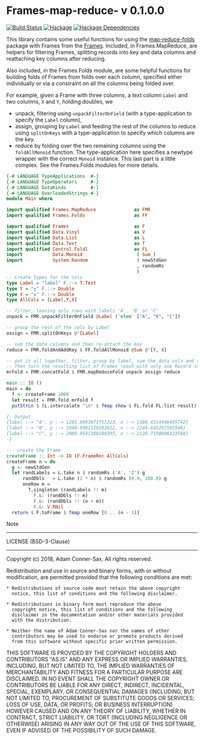 # Frames-map-reduce- v 0.1.0.0

[![Build Status][travis-badge]][travis]
[![Hackage][hackage-badge]][hackage]
[![Hackage Dependencies][hackage-deps-badge]][hackage-deps]

This library contains some useful functions for using the [map-reduce-folds](https://hackage.haskell.org/package/map-reduce-folds-0.1.0.0) package with Frames from the [Frames](http://hackage.haskell.org/package/Frames).  Included, in Frames.MapReduce, are helpers for filtering Frames, splitting records into key and data columns and reattaching key columns after reducing.

Also included, in the Frames.Folds module, are some helpful functions for building folds of Frames from folds over each column, specified either individually or via a constraint on all the columns being folded over.

For example, given a Frame with three columns, a text column ```Label``` and two columns, ```X``` and ```Y```, holding doubles, we

* unpack, filtering using ```unpackFilterOnField``` (with a type-application to specify the ```Label``` column), 
* assign, grouping by ```Label``` and feeding the rest of the columns to reduce using ```splitOnKeys``` with a type-application to specify which columns are the key.
* reduce by folding over the two remaining columns using the ```foldAllMonoid``` function. The type-application here specifies a newtype wrapper with the correct ```Monoid``` instance.  This last part is a little complex.  See the Frames.Folds modules for more details.

```haskell
{-# LANGUAGE TypeApplications  #-}
{-# LANGUAGE TypeOperators     #-}
{-# LANGUAGE DataKinds         #-}
{-# LANGUAGE OverloadedStrings #-}
module Main where

import qualified Frames.MapReduce              as FMR
import qualified Frames.Folds                  as FF

import qualified Frames                        as F
import qualified Data.Vinyl                    as V
import qualified Data.List                     as L
import qualified Data.Text                     as T
import qualified Control.Foldl                 as FL
import           Data.Monoid                    ( Sum )
import           System.Random                  ( newStdGen
                                                , randomRs
                                                )
-- Create types for the cols                                                
type Label = "label" F.:-> T.Text
type Y = "y" F.:-> Double
type X = "x" F.:-> Double
type AllCols = [Label,Y,X]

-- filter, leaving only rows with labels 'A', 'B' or 'C'
unpack = FMR.unpackFilterOnField @Label (`elem` ["A", "B", "C"])

-- group the rest of the cols by Label
assign = FMR.splitOnKeys @'[Label]

-- sum the data columns and then re-attach the key
reduce = FMR.foldAndAddKey $ FF.foldAllMonoid @Sum @'[Y, X]

-- put it all together, filter, group by label, sum the data cols and re-attach the key.
-- Then turn the resulting list of Frames (each with only one Record in this case) into one Frame via (<>).
mrFold = FMR.concatFold $ FMR.mapReduceFold unpack assign reduce

main :: IO ()
main = do
  f <- createFrame 1000
  let result = FMR.fold mrFold f
  putStrLn $ (L.intercalate "\n" $ fmap show $ FL.fold FL.list result)

{- Output
{label :-> "A", y :-> 1293.6893073755323, x :-> 1386.4314446405742}
{label :-> "B", y :-> 1940.9402110282622, x :-> 2244.645291592506}
{label :-> "C", y :-> 2009.8541388288395, x :-> 2128.7190606123568}
-}

--- create the Frame
createFrame :: Int -> IO (F.FrameRec AllCols)
createFrame n = do
  g <- newStdGen
  let randLabels = L.take n $ randomRs ('A', 'Z') g
      randDbls   = L.take (2 * n) $ randomRs (0.0, 100.0) g
      oneRow m =
        T.singleton (randLabels !! m)
          F.&: (randDbls !! m)
          F.&: (randDbls !! (n + m))
          F.&: V.RNil
  return $ F.toFrame $ fmap oneRow [0 .. (n - 1)]
```

Note 
_______


LICENSE (BSD-3-Clause)
_______
Copyright (c) 2018, Adam Conner-Sax, All rights reserved.

Redistribution and use in source and binary forms, with or without
modification, are permitted provided that the following conditions are met:

    * Redistributions of source code must retain the above copyright
      notice, this list of conditions and the following disclaimer.

    * Redistributions in binary form must reproduce the above
      copyright notice, this list of conditions and the following
      disclaimer in the documentation and/or other materials provided
      with the distribution.

    * Neither the name of Adam Conner-Sax nor the names of other
      contributors may be used to endorse or promote products derived
      from this software without specific prior written permission.

THIS SOFTWARE IS PROVIDED BY THE COPYRIGHT HOLDERS AND CONTRIBUTORS
"AS IS" AND ANY EXPRESS OR IMPLIED WARRANTIES, INCLUDING, BUT NOT
LIMITED TO, THE IMPLIED WARRANTIES OF MERCHANTABILITY AND FITNESS FOR
A PARTICULAR PURPOSE ARE DISCLAIMED. IN NO EVENT SHALL THE COPYRIGHT
OWNER OR CONTRIBUTORS BE LIABLE FOR ANY DIRECT, INDIRECT, INCIDENTAL,
SPECIAL, EXEMPLARY, OR CONSEQUENTIAL DAMAGES (INCLUDING, BUT NOT
LIMITED TO, PROCUREMENT OF SUBSTITUTE GOODS OR SERVICES; LOSS OF USE,
DATA, OR PROFITS; OR BUSINESS INTERRUPTION) HOWEVER CAUSED AND ON ANY
THEORY OF LIABILITY, WHETHER IN CONTRACT, STRICT LIABILITY, OR TORT
(INCLUDING NEGLIGENCE OR OTHERWISE) ARISING IN ANY WAY OUT OF THE USE
OF THIS SOFTWARE, EVEN IF ADVISED OF THE POSSIBILITY OF SUCH DAMAGE.


[travis]:        <https://travis-ci.org/adamConnerSax/Frames-map-reduce>
[travis-badge]:  <https://travis-ci.org/adamConnerSax/Frames-map-reduce.svg?branch=master>
[hackage]:       <https://hackage.haskell.org/package/Frames-map-reduce>
[hackage-badge]: <https://img.shields.io/hackage/v/Frames-map-reduce.svg>
[hackage-deps-badge]: <https://img.shields.io/hackage-deps/v/Frames-map-reduce.svg>
[hackage-deps]: <http://packdeps.haskellers.com/feed?needle=Frames-map-reduce>
